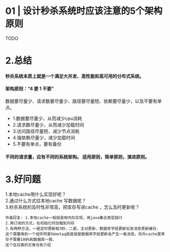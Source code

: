 # 01 \| 设计秒杀系统时应该注意的5个架构原则

TODO

# 2.总结

#### 秒杀系统本质上就是一个满足大并发、高性能和高可用的分布式系统。

#### 架构原则：“4 要 1 不要”

数据要尽量少、请求数要尽量少、路径要尽量短、依赖要尽量少，以及不要有单点。

* 1.数据要尽量少，从而减少cpu消耗
* 2.请求数尽量少，从而减少加载时间
* 3.访问路径尽量短，减少节点消耗
* 4.强依赖尽量少，减少加载时间
* 5.不要有单点，要有备份

#### 不同的请求量，应有不同的系统架构。 适用原则，简单原则，演进原则。

# 3.好问题

1.本地cache用什么实现好呢？  
2.通过什么方式往本地cache 写数据呢？  
3.秒杀系统的及时性非常高，把库存写进cache ，怎么及时更新呢？

```
作者回复: 1.本地cache一般就是用内存实现，用java集合类型就行
2.用订阅的方式，在初始化时加载到内存
3.有两种方法，一是定时更新取3秒，二是，主动更新，数据库字段更新后发消息更新缓存，
这个需要用到一个组件阿里叫metaq就是就是数据库字段更新会产生一条消息。另外cache里库存不需要100%和数据库一致，
这个在后面的文章也有介绍
```



